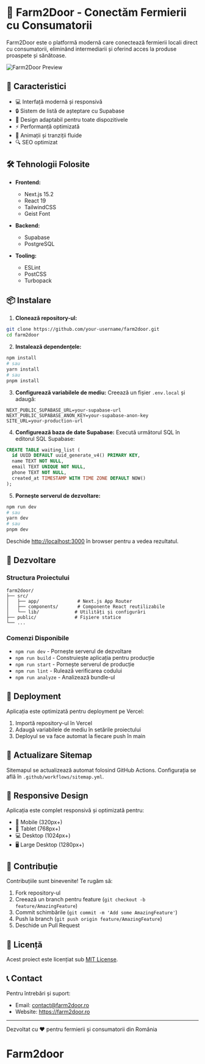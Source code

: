 # 🌱 Farm2Door - Conectăm Fermierii cu Consumatorii

Farm2Door este o platformă modernă care conectează fermierii locali direct cu consumatorii, eliminând intermediarii și oferind acces la produse proaspete și sănătoase.

![Farm2Door Preview](public/images/og-image.jpg)

## 🚀 Caracteristici

- 💻 Interfață modernă și responsivă
- 🔒 Sistem de listă de așteptare cu Supabase
- 📱 Design adaptabil pentru toate dispozitivele
- ⚡ Performanță optimizată
- 🎨 Animații și tranziții fluide
- 🔍 SEO optimizat

## 🛠️ Tehnologii Folosite

- **Frontend:**
  - Next.js 15.2
  - React 19
  - TailwindCSS
  - Geist Font

- **Backend:**
  - Supabase
  - PostgreSQL

- **Tooling:**
  - ESLint
  - PostCSS
  - Turbopack

## 📦 Instalare

1. **Clonează repository-ul:**
```bash
git clone https://github.com/your-username/farm2door.git
cd farm2door
```

2. **Instalează dependențele:**
```bash
npm install
# sau
yarn install
# sau
pnpm install
```

3. **Configurează variabilele de mediu:**
Creează un fișier `.env.local` și adaugă:
```env
NEXT_PUBLIC_SUPABASE_URL=your-supabase-url
NEXT_PUBLIC_SUPABASE_ANON_KEY=your-supabase-anon-key
SITE_URL=your-production-url
```

4. **Configurează baza de date Supabase:**
Execută următorul SQL în editorul SQL Supabase:
```sql
CREATE TABLE waiting_list (
  id UUID DEFAULT uuid_generate_v4() PRIMARY KEY,
  name TEXT NOT NULL,
  email TEXT UNIQUE NOT NULL,
  phone TEXT NOT NULL,
  created_at TIMESTAMP WITH TIME ZONE DEFAULT NOW()
);
```

5. **Pornește serverul de dezvoltare:**
```bash
npm run dev
# sau
yarn dev
# sau
pnpm dev
```

Deschide [http://localhost:3000](http://localhost:3000) în browser pentru a vedea rezultatul.

## 📝 Dezvoltare

### Structura Proiectului
```
farm2door/
├── src/
│   ├── app/              # Next.js App Router
│   ├── components/       # Componente React reutilizabile
│   └── lib/             # Utilități și configurări
├── public/              # Fișiere statice
└── ...
```

### Comenzi Disponibile

- `npm run dev` - Pornește serverul de dezvoltare
- `npm run build` - Construiește aplicația pentru producție
- `npm run start` - Pornește serverul de producție
- `npm run lint` - Rulează verificarea codului
- `npm run analyze` - Analizează bundle-ul

## 🚀 Deployment

Aplicația este optimizată pentru deployment pe Vercel:

1. Importă repository-ul în Vercel
2. Adaugă variabilele de mediu în setările proiectului
3. Deployul se va face automat la fiecare push în main

## 🔄 Actualizare Sitemap

Sitemapul se actualizează automat folosind GitHub Actions. Configurația se află în `.github/workflows/sitemap.yml`.

## 📱 Responsive Design

Aplicația este complet responsivă și optimizată pentru:
- 📱 Mobile (320px+)
- 📱 Tablet (768px+)
- 💻 Desktop (1024px+)
- 🖥️ Large Desktop (1280px+)

## 🤝 Contribuție

Contribuțiile sunt binevenite! Te rugăm să:

1. Fork repository-ul
2. Creează un branch pentru feature (`git checkout -b feature/AmazingFeature`)
3. Commit schimbările (`git commit -m 'Add some AmazingFeature'`)
4. Push la branch (`git push origin feature/AmazingFeature`)
5. Deschide un Pull Request

## 📄 Licență

Acest proiect este licențiat sub [MIT License](LICENSE).

## 📞 Contact

Pentru întrebări și suport:
- Email: contact@farm2door.ro
- Website: https://farm2door.ro

---

Dezvoltat cu ❤️ pentru fermierii și consumatorii din România
# Farm2door
